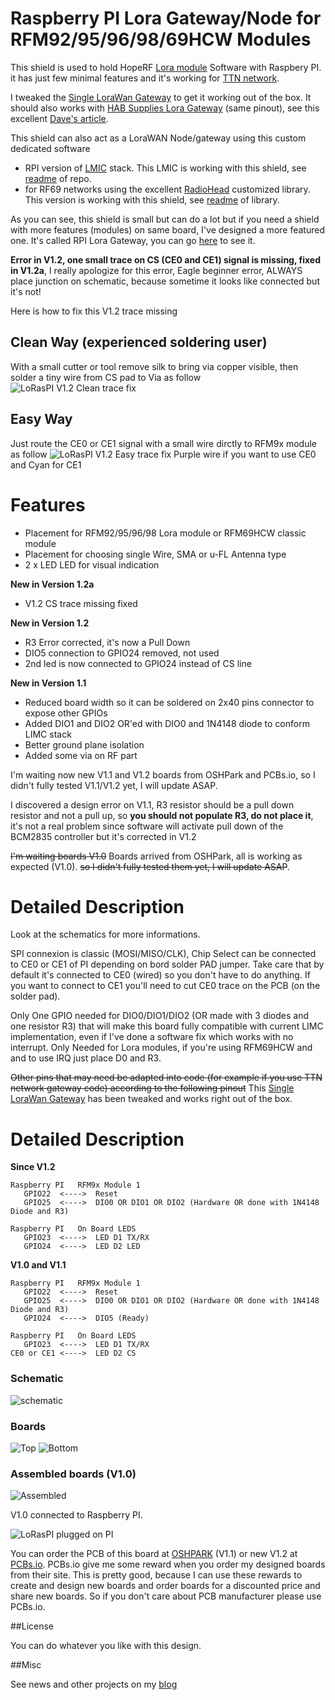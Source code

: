 Raspberry PI Lora Gateway/Node for RFM92/95/96/98/69HCW Modules
===============================================================

This shield is used to hold HopeRF [Lora module][4] Software with Raspbery PI. it has just few minimal features and it's working for [TTN network][1]. 

I tweaked the [Single LoraWan Gateway][5] to get it working out of the box. It should also works with [HAB Supplies Lora Gateway][7] (same pinout), see this excellent [Dave's article][6].

This shield can also act as a LoraWAN Node/gateway using this custom dedicated software    
- RPI version of [LMIC][9] stack. This LMIC is working with this shield, see [readme][13] of repo.
- for RF69 networks using the excellent [RadioHead][10] customized library. This version is working with this shield, see [readme][12] of library.

As you can see, this shield is small but can do a lot but if you need a shield with more features (modules) on same board, I've designed a more featured one. It's called RPI Lora Gateway, you can go [here][11] to see it.

**Error in V1.2, one small trace on CS (CE0 and CE1) signal is missing, fixed in V1.2a**, I really apologize for this error, Eagle beginner error, ALWAYS place junction on schematic, because sometime it looks like connected but it's not!

Here is how to fix this V1.2 trace missing

Clean Way (experienced soldering user)
---------------------------------------
With a small cutter or tool remove silk to bring via copper visible, then solder a tiny wire from CS pad to Via as follow
<img src="https://raw.githubusercontent.com/hallard/LoRasPI/master/images/LoRasPI-clean-fix.jpg" alt="LoRasPI V1.2 Clean trace fix">

Easy Way
--------
Just route the CE0 or CE1 signal with a small wire dirctly to RFM9x module as follow
<img src="https://raw.githubusercontent.com/hallard/LoRasPI/master/images/LoRasPI-easy-fix.jpg" alt="LoRasPI V1.2 Easy trace fix">
Purple wire if you want to use CE0 and Cyan for CE1

Features
========
- Placement for RFM92/95/96/98 Lora module or RFM69HCW classic module
- Placement for choosing single Wire, SMA or u-FL Antenna type
- 2 x LED LED for visual indication

**New in Version 1.2a**

- V1.2 CS trace missing fixed

**New in Version 1.2**

- R3 Error corrected, it's now a Pull Down
- DIO5 connection to GPIO24 removed, not used
- 2nd led is now connected to GPIO24 instead of CS line

**New in Version 1.1**

- Reduced board width so it can be soldered on 2x40 pins connector to expose other GPIOs
- Added DIO1 and DIO2 OR'ed with DIO0 and 1N4148 diode to conform LIMC stack
- Better ground plane isolation
- Added some via on RF part 

I'm waiting now new V1.1 and V1.2 boards from OSHPark and PCBs.io, so I didn't fully tested V1.1/V1.2 yet, I will update ASAP.

I discovered a design error on V1.1, R3 resistor should be a pull down resistor and not a pull up, so **you should not populate R3, do not place it**, it's not a real problem since software will activate pull down of the BCM2835 controller but it's corrected in V1.2

~~I'm waiting boards V1.0~~ Boards arrived from OSHPark, all is working as expected (V1.0). ~~so I didn't fully tested them yet, I will update ASAP~~.

Detailed Description
====================

Look at the schematics for more informations.

SPI connexion is classic (MOSI/MISO/CLK), Chip Select can be connected to CE0 or CE1 of PI depending on bord solder PAD jumper.
Take care that by default it's connected to CE0 (wired) so you don't have to do anything. If you want to connect to CE1 you'll need to cut CE0 trace on the PCB (on the solder pad).

Only One GPIO needed for DIO0/DIO1/DIO2 (OR made with 3 diodes and one resistor R3) that will make this board fully compatible with current LIMC implementation, even if I've done a software fix which works with no interrupt. Only Needed for Lora modules, if you're using RFM69HCW and and to use IRQ just place D0 and R3.

~~Other pins that may need be adapted into code (for example if you use TTN network gateway code) according to the following pinout~~ This [Single LoraWan Gateway][5] has been tweaked and works right out of the box.

Detailed Description
====================

**Since V1.2**
```
Raspberry PI   RFM9x Module 1
   GPIO22  <---->  Reset
   GPIO25  <---->  DIO0 OR DIO1 OR DIO2 (Hardware OR done with 1N4148 Diode and R3)

Raspberry PI   On Board LEDS
   GPIO23  <---->  LED D1 TX/RX
   GPIO24  <---->  LED D2 LED
```

**V1.0 and V1.1**
```
Raspberry PI   RFM9x Module 1
   GPIO22  <---->  Reset
   GPIO25  <---->  DIO0 OR DIO1 OR DIO2 (Hardware OR done with 1N4148 Diode and R3)
   GPIO24  <---->  DIO5 (Ready)

Raspberry PI   On Board LEDS
   GPIO23  <---->  LED D1 TX/RX
CE0 or CE1 <---->  LED D2 CS
```

### Schematic  
![schematic](https://raw.githubusercontent.com/hallard/LoRasPI/master/images/LoRasPI-sch.png)  

### Boards  
<img src="https://raw.githubusercontent.com/hallard/LoRasPI/master/images/LoRasPI-top.png" alt="Top">    

<img src="https://raw.githubusercontent.com/hallard/LoRasPI/master/images/LoRasPI-bot.png" alt="Bottom"> 

### Assembled boards (V1.0)

<img src="https://raw.githubusercontent.com/hallard/LoRasPI/master/images/LoRasPI-assembled.jpg" alt="Assembled">    

V1.0 connected to Raspberry PI.

<img src="https://raw.githubusercontent.com/hallard/LoRasPI/master/images/LoRasPI-on-Pi.jpg" alt="LoRasPI plugged on PI">

You can order the PCB of this board at [OSHPARK][3] (V1.1) or new V1.2 at [PCBs.io][8]. PCBs.io give me some reward when you order my designed boards from their site. This is pretty good, because I can use these rewards to create and design new boards and order boards for a discounted price and share new boards. So if you don't care about PCB manufacturer please use PCBs.io.

##License

You can do whatever you like with this design.

##Misc

See news and other projects on my [blog][2] 

[1]: https://staging.thethingsnetwork.org/wiki/Hardware/Gateways/DIY 
[2]: https://hallard.me
[3]: https://oshpark.com/shared_projects/BVwV2j3b
[4]: http://www.hoperf.com/rf_transceiver/lora/
[5]: https://github.com/hallard/single_chan_pkt_fwd
[6]: http://www.daveakerman.com/?p=1719
[7]: https://store.uputronics.com/index.php?route=product/product&search=lora&product_id=68
[8]: https://PCBs.io/share/zvXL8
[9]: https://github.com/hallard/arduino-lmic/tree/rpi
[10]: https://github.com/hallard/RadioHead
[11]: https://github.com/hallard/RPI-Lora-Gateway
[12]: https://github.com/hallard/RadioHead/blob/master/README.md
[13]: https://github.com/hallard/arduino-lmic/blob/rpi/README.md
